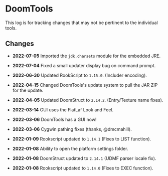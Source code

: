 DoomTools
=========

This log is for tracking changes that may not be pertinent to the individual tools.


Changes
-------

- **2022-07-05** Imported the `jdk.charsets` module for the embedded JRE.
- **2022-07-04** Fixed a small updater display bug on command prompt.
- **2022-06-30** Updated RookScript to `1.15.0`. (Includer encoding).

- **2022-04-15** Changed DoomTools's update system to pull the JAR ZIP for the update.
- **2022-04-05** Updated DoomStruct to `2.14.2`. (Entry/Texture name fixes).

- **2022-03-14** GUI uses the FlatLaf Look and Feel.

- **2022-03-06** DoomTools has a GUI now!
- **2022-03-06** Cygwin pathing fixes (thanks, @dmcmahill).

- **2022-01-09** Rookscript updated to `1.14.1` (Fixes to LIST function).

- **2022-01-08** Ability to open the platform settings folder.
- **2022-01-08** DoomStruct updated to `2.14.1` (UDMF parser locale fix).
- **2022-01-08** Rookscript updated to `1.14.0` (Fixes to EXEC function).
